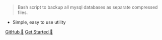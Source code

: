 <!-- _coverpage.md -->

<!-- ![logo](images/logo.webp ':rel="preload"') -->

> Bash script to backup all mysql databases as separate compressed files.

- Simple, easy to use utility

[GitHub 🚀](https://github.com/vinugawade/ms-bkp)
[Get Started 🏁](#Welcome)
